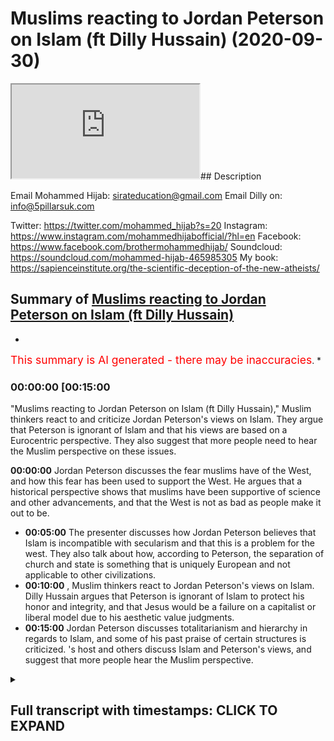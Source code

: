# Muslims reacting to Jordan Peterson on Islam (ft Dilly Hussain) (2020-09-30)

<iframe loading='lazy' src='https://www.youtube.com/embed/oHgqXLnD4QM'></iframe>## Description

Email Mohammed Hijab: sirateducation@gmail.com
Email Dilly on: info@5pillarsuk.com

Twitter: https://twitter.com/mohammed_hijab?s=20
Instagram: https://www.instagram.com/mohammedhijabofficial/?hl=en
Facebook: https://www.facebook.com/brothermohammedhijab/
Soundcloud: https://soundcloud.com/mohammed-hijab-465985305
My book: https://sapienceinstitute.org/the-scientific-deception-of-the-new-atheists/

## Summary of [Muslims reacting to Jordan Peterson on Islam (ft Dilly Hussain)](https://www.youtube.com/watch?v=oHgqXLnD4QM)


*

<span style="color:red; font-size:125%">This summary is AI generated - there may be inaccuracies</span>. [](/)*

### <a onclick="modifyYTiframeseektime('900')">00:00:00 [00:15:00</a>

"Muslims reacting to Jordan Peterson on Islam (ft Dilly Hussain)," Muslim thinkers react to and criticize Jordan Peterson's views on Islam. They argue that Peterson is ignorant of Islam and that his views are based on a Eurocentric perspective. They also suggest that more people need to hear the Muslim perspective on these issues.

**<a onclick="modifyYTiframeseektime('0')">00:00:00</a>** Jordan Peterson discusses the fear muslims have of the West, and how this fear has been used to support the West. He argues that a historical perspective shows that muslims have been supportive of science and other advancements, and that the West is not as bad as people make it out to be.
* **<a onclick="modifyYTiframeseektime('300')">00:05:00</a>** The presenter discusses how Jordan Peterson believes that Islam is incompatible with secularism and that this is a problem for the west. They also talk about how, according to Peterson, the separation of church and state is something that is uniquely European and not applicable to other civilizations.
* **<a onclick="modifyYTiframeseektime('600')">00:10:00</a>** , Muslim thinkers react to Jordan Peterson's views on Islam. Dilly Hussain argues that Peterson is ignorant of Islam to protect his honor and integrity, and that Jesus would be a failure on a capitalist or liberal model due to his aesthetic value judgments.
* **<a onclick="modifyYTiframeseektime('900')">00:15:00</a>** Jordan Peterson discusses totalitarianism and hierarchy in regards to Islam, and some of his past praise of certain structures is criticized. 's host and others discuss Islam and Peterson's views, and suggest that more people hear the Muslim perspective.

<details><summary><h2>Full transcript with timestamps: CLICK TO EXPAND</h2></summary>

<a onclick="modifyYTiframeseektime('0)')">0:00:00 [Music]</a>
<a onclick="modifyYTiframeseektime('5)')">0:00:05 is the hijab 10</a>
<a onclick="modifyYTiframeseektime('7)')">0:00:07 discount code for 10 percent discount on</a>
<a onclick="modifyYTiframeseektime('9)')">0:00:09 a wide range of products including</a>
<a onclick="modifyYTiframeseektime('11)')">0:00:11 premium ethiopian black seed products</a>
<a onclick="modifyYTiframeseektime('14)')">0:00:14 so how are you guys doing</a>
<a onclick="modifyYTiframeseektime('18)')">0:00:18 today me and delhi hussain are going to</a>
<a onclick="modifyYTiframeseektime('21)')">0:00:21 be looking at</a>
<a onclick="modifyYTiframeseektime('22)')">0:00:22 some of the comments that jordan</a>
<a onclick="modifyYTiframeseektime('23)')">0:00:23 peterson has made about islam</a>
<a onclick="modifyYTiframeseektime('25)')">0:00:25 and responding but before we do so</a>
<a onclick="modifyYTiframeseektime('27)')">0:00:27 obviously we know that he's in rehab</a>
<a onclick="modifyYTiframeseektime('29)')">0:00:29 so what do we want to say we wish him</a>
<a onclick="modifyYTiframeseektime('30)')">0:00:30 all the best and you know</a>
<a onclick="modifyYTiframeseektime('32)')">0:00:32 a good recovery and a whole whatever</a>
<a onclick="modifyYTiframeseektime('34)')">0:00:34 difficulties</a>
<a onclick="modifyYTiframeseektime('35)')">0:00:35 mental physically he's going through</a>
<a onclick="modifyYTiframeseektime('36)')">0:00:36 that you know it's eased and</a>
<a onclick="modifyYTiframeseektime('38)')">0:00:38 you know that he goes back to his family</a>
<a onclick="modifyYTiframeseektime('39)')">0:00:39 and loved ones in a good state</a>
<a onclick="modifyYTiframeseektime('42)')">0:00:42 absolutely let's get straight into this</a>
<a onclick="modifyYTiframeseektime('43)')">0:00:43 um the first video i want to react to</a>
<a onclick="modifyYTiframeseektime('46)')">0:00:46 is basically like a minute long video um</a>
<a onclick="modifyYTiframeseektime('49)')">0:00:49 let's watch</a>
<a onclick="modifyYTiframeseektime('49)')">0:00:49 the key part</a>
<a onclick="modifyYTiframeseektime('53)')">0:00:53 part of the reason that islam has its</a>
<a onclick="modifyYTiframeseektime('55)')">0:00:55 back up with regards to the west to such</a>
<a onclick="modifyYTiframeseektime('58)')">0:00:58 a degree</a>
<a onclick="modifyYTiframeseektime('58)')">0:00:58 i mean there's many reasons and not all</a>
<a onclick="modifyYTiframeseektime('60)')">0:01:00 of them are valid that's for sure but</a>
<a onclick="modifyYTiframeseektime('62)')">0:01:02 one of the reasons is that you know they</a>
<a onclick="modifyYTiframeseektime('64)')">0:01:04 being still grounded in a</a>
<a onclick="modifyYTiframeseektime('66)')">0:01:06 in a in a dream let's say they can see</a>
<a onclick="modifyYTiframeseektime('69)')">0:01:09 that the rootless</a>
<a onclick="modifyYTiframeseektime('71)')">0:01:11 questioning mind of the west poses a</a>
<a onclick="modifyYTiframeseektime('73)')">0:01:13 tremendous danger to the integrity of</a>
<a onclick="modifyYTiframeseektime('75)')">0:01:15 their culture</a>
<a onclick="modifyYTiframeseektime('76)')">0:01:16 now and it does i mean westerners us</a>
<a onclick="modifyYTiframeseektime('79)')">0:01:19 we undermine ourselves all the time with</a>
<a onclick="modifyYTiframeseektime('82)')">0:01:22 our searching intellect and i'm not</a>
<a onclick="modifyYTiframeseektime('83)')">0:01:23 complaining about that</a>
<a onclick="modifyYTiframeseektime('85)')">0:01:25 you know i mean it it there isn't</a>
<a onclick="modifyYTiframeseektime('87)')">0:01:27 anything easy that can be done about it</a>
<a onclick="modifyYTiframeseektime('89)')">0:01:29 but</a>
<a onclick="modifyYTiframeseektime('90)')">0:01:30 but it's still it's still a sort of</a>
<a onclick="modifyYTiframeseektime('94)')">0:01:34 fruitful catastrophe let's be very clear</a>
<a onclick="modifyYTiframeseektime('96)')">0:01:36 as well first and foremost the only</a>
<a onclick="modifyYTiframeseektime('97)')">0:01:37 thing that muslims</a>
<a onclick="modifyYTiframeseektime('99)')">0:01:39 are scared of as you mentioned rightly</a>
<a onclick="modifyYTiframeseektime('101)')">0:01:41 so i'm taking your line from you</a>
<a onclick="modifyYTiframeseektime('103)')">0:01:43 is when the next bomb is dropping above</a>
<a onclick="modifyYTiframeseektime('104)')">0:01:44 the skies and the next drone attack</a>
<a onclick="modifyYTiframeseektime('106)')">0:01:46 that's the only thing that muslims</a>
<a onclick="modifyYTiframeseektime('107)')">0:01:47 generally are</a>
<a onclick="modifyYTiframeseektime('108)')">0:01:48 scared of i'm happy that you use the</a>
<a onclick="modifyYTiframeseektime('110)')">0:01:50 word muslims because like</a>
<a onclick="modifyYTiframeseektime('112)')">0:01:52 in the readings usually when islam is</a>
<a onclick="modifyYTiframeseektime('113)')">0:01:53 spoken of it's actually usually spoken</a>
<a onclick="modifyYTiframeseektime('115)')">0:01:55 of</a>
<a onclick="modifyYTiframeseektime('116)')">0:01:56 either in a religious sense or</a>
<a onclick="modifyYTiframeseektime('117)')">0:01:57 civilization or civilizational sense but</a>
<a onclick="modifyYTiframeseektime('119)')">0:01:59 now we don't have an islamic</a>
<a onclick="modifyYTiframeseektime('120)')">0:02:00 civilization</a>
<a onclick="modifyYTiframeseektime('121)')">0:02:01 the the last caliphate was you know it</a>
<a onclick="modifyYTiframeseektime('123)')">0:02:03 was 1924 yeah</a>
<a onclick="modifyYTiframeseektime('125)')">0:02:05 so so we don't have a muslims of islam</a>
<a onclick="modifyYTiframeseektime('128)')">0:02:08 to be spoken of in that way we just have</a>
<a onclick="modifyYTiframeseektime('130)')">0:02:10 1.8 billion muslims</a>
<a onclick="modifyYTiframeseektime('132)')">0:02:12 which i find difficult to generalize in</a>
<a onclick="modifyYTiframeseektime('134)')">0:02:14 a few sentences</a>
<a onclick="modifyYTiframeseektime('135)')">0:02:15 much less a minute one minute absolutely</a>
<a onclick="modifyYTiframeseektime('137)')">0:02:17 i mean look there's 57</a>
<a onclick="modifyYTiframeseektime('139)')">0:02:19 muslim majority nation states he's not</a>
<a onclick="modifyYTiframeseektime('140)')">0:02:20 even referring to the oic or the arab</a>
<a onclick="modifyYTiframeseektime('142)')">0:02:22 league or anything like this</a>
<a onclick="modifyYTiframeseektime('144)')">0:02:24 but i think the point he's trying to get</a>
<a onclick="modifyYTiframeseektime('145)')">0:02:25 at which is uh unequivocally incorrect</a>
<a onclick="modifyYTiframeseektime('148)')">0:02:28 is that</a>
<a onclick="modifyYTiframeseektime('149)')">0:02:29 islam or let's just say muslims are</a>
<a onclick="modifyYTiframeseektime('151)')">0:02:31 scared of</a>
<a onclick="modifyYTiframeseektime('152)')">0:02:32 alternative thinking of challenging</a>
<a onclick="modifyYTiframeseektime('154)')">0:02:34 their views challenging their</a>
<a onclick="modifyYTiframeseektime('156)')">0:02:36 epistemology in the way</a>
<a onclick="modifyYTiframeseektime('157)')">0:02:37 judeo-christianity has done right but we</a>
<a onclick="modifyYTiframeseektime('160)')">0:02:40 can quickly nip that on the bud</a>
<a onclick="modifyYTiframeseektime('161)')">0:02:41 every world view every civilization if</a>
<a onclick="modifyYTiframeseektime('164)')">0:02:44 he was referring to islam from a</a>
<a onclick="modifyYTiframeseektime('165)')">0:02:45 civilizational point of view which</a>
<a onclick="modifyYTiframeseektime('167)')">0:02:47 wouldn't be factual in this present</a>
<a onclick="modifyYTiframeseektime('168)')">0:02:48 moment in time</a>
<a onclick="modifyYTiframeseektime('168)')">0:02:48 over the last 89 years is that every</a>
<a onclick="modifyYTiframeseektime('172)')">0:02:52 world view</a>
<a onclick="modifyYTiframeseektime('172)')">0:02:52 has its mechanisms in place to not just</a>
<a onclick="modifyYTiframeseektime('175)')">0:02:55 preserve</a>
<a onclick="modifyYTiframeseektime('176)')">0:02:56 its belief system and values but to</a>
<a onclick="modifyYTiframeseektime('179)')">0:02:59 actually advance it</a>
<a onclick="modifyYTiframeseektime('180)')">0:03:00 so this is not something that's unique</a>
<a onclick="modifyYTiframeseektime('181)')">0:03:01 to islamists to all civilization all</a>
<a onclick="modifyYTiframeseektime('184)')">0:03:04 world views yeah</a>
<a onclick="modifyYTiframeseektime('185)')">0:03:05 yeah but since we don't have an islamic</a>
<a onclick="modifyYTiframeseektime('186)')">0:03:06 civilization at the moment we can only</a>
<a onclick="modifyYTiframeseektime('188)')">0:03:08 assume that he's referring to 1.8</a>
<a onclick="modifyYTiframeseektime('189)')">0:03:09 billion muslims</a>
<a onclick="modifyYTiframeseektime('191)')">0:03:11 and the only thing they're scared of as</a>
<a onclick="modifyYTiframeseektime('192)')">0:03:12 we've already mentioned is when their</a>
<a onclick="modifyYTiframeseektime('194)')">0:03:14 countries are going to be invaded when</a>
<a onclick="modifyYTiframeseektime('195)')">0:03:15 their resources haven't been looted and</a>
<a onclick="modifyYTiframeseektime('197)')">0:03:17 when the next bombs are going to come</a>
<a onclick="modifyYTiframeseektime('198)')">0:03:18 under the name of democracy</a>
<a onclick="modifyYTiframeseektime('199)')">0:03:19 that's the only really thing that they</a>
<a onclick="modifyYTiframeseektime('201)')">0:03:21 are actually scared of i think</a>
<a onclick="modifyYTiframeseektime('203)')">0:03:23 that is pretty much sufficient and i</a>
<a onclick="modifyYTiframeseektime('205)')">0:03:25 think if we wanted to add one last point</a>
<a onclick="modifyYTiframeseektime('207)')">0:03:27 it would be</a>
<a onclick="modifyYTiframeseektime('208)')">0:03:28 that from a historical perspective i</a>
<a onclick="modifyYTiframeseektime('210)')">0:03:30 mean we do know that the advancement</a>
<a onclick="modifyYTiframeseektime('212)')">0:03:32 of science in fact the scientific method</a>
<a onclick="modifyYTiframeseektime('214)')">0:03:34 itself</a>
<a onclick="modifyYTiframeseektime('215)')">0:03:35 has been through muslim scientists like</a>
<a onclick="modifyYTiframeseektime('217)')">0:03:37 him hatham et cetera</a>
<a onclick="modifyYTiframeseektime('218)')">0:03:38 and obviously uh the polymaths that</a>
<a onclick="modifyYTiframeseektime('221)')">0:03:41 existed and i've actually got</a>
<a onclick="modifyYTiframeseektime('223)')">0:03:43 i've got a video on that the top 10</a>
<a onclick="modifyYTiframeseektime('225)')">0:03:45 polymaths</a>
<a onclick="modifyYTiframeseektime('226)')">0:03:46 in muslim world so you can look at some</a>
<a onclick="modifyYTiframeseektime('228)')">0:03:48 of those names they all existed in</a>
<a onclick="modifyYTiframeseektime('229)')">0:03:49 islamic civilization and by the way not</a>
<a onclick="modifyYTiframeseektime('231)')">0:03:51 all of them were muslims</a>
<a onclick="modifyYTiframeseektime('232)')">0:03:52 like some of the greatest jewish</a>
<a onclick="modifyYTiframeseektime('234)')">0:03:54 thinkers like maimonides for example</a>
<a onclick="modifyYTiframeseektime('236)')">0:03:56 existed on the muslim rule yeah what you</a>
<a onclick="modifyYTiframeseektime('239)')">0:03:59 have to look at is the convavencio</a>
<a onclick="modifyYTiframeseektime('241)')">0:04:01 that happened in spain if for i don't</a>
<a onclick="modifyYTiframeseektime('243)')">0:04:03 know 600 years or whatever it was</a>
<a onclick="modifyYTiframeseektime('245)')">0:04:05 and so you gotta look at all these</a>
<a onclick="modifyYTiframeseektime('247)')">0:04:07 aspects if we're looking if we're</a>
<a onclick="modifyYTiframeseektime('248)')">0:04:08 talking</a>
<a onclick="modifyYTiframeseektime('248)')">0:04:08 in a historical way then once again the</a>
<a onclick="modifyYTiframeseektime('251)')">0:04:11 the statement is so</a>
<a onclick="modifyYTiframeseektime('253)')">0:04:13 hastily generalized that it's actually</a>
<a onclick="modifyYTiframeseektime('255)')">0:04:15 beggars believe that someone of such</a>
<a onclick="modifyYTiframeseektime('257)')">0:04:17 high intellectual standing would make</a>
<a onclick="modifyYTiframeseektime('259)')">0:04:19 such a generalized</a>
<a onclick="modifyYTiframeseektime('260)')">0:04:20 also also we have sex i mean if we're to</a>
<a onclick="modifyYTiframeseektime('263)')">0:04:23 go by</a>
<a onclick="modifyYTiframeseektime('264)')">0:04:24 what western thinkers and rulers and</a>
<a onclick="modifyYTiframeseektime('266)')">0:04:26 governments and establishment states</a>
<a onclick="modifyYTiframeseektime('267)')">0:04:27 have said</a>
<a onclick="modifyYTiframeseektime('268)')">0:04:28 especially in the wake of 9 11 there is</a>
<a onclick="modifyYTiframeseektime('270)')">0:04:30 been a consistent theme</a>
<a onclick="modifyYTiframeseektime('272)')">0:04:32 that they are after they are after and</a>
<a onclick="modifyYTiframeseektime('274)')">0:04:34 by they they talk about islamist</a>
<a onclick="modifyYTiframeseektime('276)')">0:04:36 extremists or whatever they want to say</a>
<a onclick="modifyYTiframeseektime('277)')">0:04:37 they want to change our way of life</a>
<a onclick="modifyYTiframeseektime('279)')">0:04:39 our way of life our freedoms our</a>
<a onclick="modifyYTiframeseektime('281)')">0:04:41 democracy so</a>
<a onclick="modifyYTiframeseektime('282)')">0:04:42 if there's anything that can be posited</a>
<a onclick="modifyYTiframeseektime('284)')">0:04:44 is that the west is good</a>
<a onclick="modifyYTiframeseektime('286)')">0:04:46 because because islam holistically</a>
<a onclick="modifyYTiframeseektime('288)')">0:04:48 provides an alternative to mankind</a>
<a onclick="modifyYTiframeseektime('290)')">0:04:50 right so really but it's interesting</a>
<a onclick="modifyYTiframeseektime('292)')">0:04:52 because we're scared but we're meant to</a>
<a onclick="modifyYTiframeseektime('294)')">0:04:54 be the one that inflicting</a>
<a onclick="modifyYTiframeseektime('295)')">0:04:55 exactly exactly are we are we are we</a>
<a onclick="modifyYTiframeseektime('298)')">0:04:58 scared are we the victim here or are we</a>
<a onclick="modifyYTiframeseektime('300)')">0:05:00 the perpetrator</a>
<a onclick="modifyYTiframeseektime('301)')">0:05:01 are we the terrorists yes because it</a>
<a onclick="modifyYTiframeseektime('303)')">0:05:03 seems like you want to have your cake</a>
<a onclick="modifyYTiframeseektime('304)')">0:05:04 yeah</a>
<a onclick="modifyYTiframeseektime('305)')">0:05:05 and eat it both but we'll come to that</a>
<a onclick="modifyYTiframeseektime('306)')">0:05:06 when we speak about the next video</a>
<a onclick="modifyYTiframeseektime('308)')">0:05:08 um let's let's see another thing which i</a>
<a onclick="modifyYTiframeseektime('311)')">0:05:11 think is probably the most comprehensive</a>
<a onclick="modifyYTiframeseektime('313)')">0:05:13 clip that he has on the internet about</a>
<a onclick="modifyYTiframeseektime('315)')">0:05:15 islam</a>
<a onclick="modifyYTiframeseektime('316)')">0:05:16 where he speaks about someone asks him a</a>
<a onclick="modifyYTiframeseektime('318)')">0:05:18 very long question in one of his</a>
<a onclick="modifyYTiframeseektime('320)')">0:05:20 lectures and he asks him about the</a>
<a onclick="modifyYTiframeseektime('323)')">0:05:23 different similarities and differences</a>
<a onclick="modifyYTiframeseektime('324)')">0:05:24 between islam and christianity and</a>
<a onclick="modifyYTiframeseektime('326)')">0:05:26 judaism</a>
<a onclick="modifyYTiframeseektime('327)')">0:05:27 and let's take a look at his answer</a>
<a onclick="modifyYTiframeseektime('329)')">0:05:29 let's take a look at what he says</a>
<a onclick="modifyYTiframeseektime('331)')">0:05:31 and so one is what i see as the failure</a>
<a onclick="modifyYTiframeseektime('335)')">0:05:35 to separate church from state</a>
<a onclick="modifyYTiframeseektime('337)')">0:05:37 and that's a problem</a>
<a onclick="modifyYTiframeseektime('341)')">0:05:41 now it may not be a problem as such but</a>
<a onclick="modifyYTiframeseektime('344)')">0:05:44 it's certainly a problem in relationship</a>
<a onclick="modifyYTiframeseektime('345)')">0:05:45 to the relation between islam and the</a>
<a onclick="modifyYTiframeseektime('347)')">0:05:47 west because we separate church from</a>
<a onclick="modifyYTiframeseektime('349)')">0:05:49 state</a>
<a onclick="modifyYTiframeseektime('350)')">0:05:50 so the first thing he spoke about was</a>
<a onclick="modifyYTiframeseektime('351)')">0:05:51 basically secularism yeah</a>
<a onclick="modifyYTiframeseektime('353)')">0:05:53 so he's he's saying that the problem</a>
<a onclick="modifyYTiframeseektime('356)')">0:05:56 with islam is that it's</a>
<a onclick="modifyYTiframeseektime('357)')">0:05:57 incapability of being secular in the</a>
<a onclick="modifyYTiframeseektime('360)')">0:06:00 same way as christianity is for obvious</a>
<a onclick="modifyYTiframeseektime('362)')">0:06:02 reasons</a>
<a onclick="modifyYTiframeseektime('362)')">0:06:02 obviously there's a verse in the bible</a>
<a onclick="modifyYTiframeseektime('364)')">0:06:04 about caesar and of course and and</a>
<a onclick="modifyYTiframeseektime('366)')">0:06:06 jesus and so i've got to remember to see</a>
<a onclick="modifyYTiframeseektime('368)')">0:06:08 that what belongs to</a>
<a onclick="modifyYTiframeseektime('369)')">0:06:09 god belongs to god so um what do you</a>
<a onclick="modifyYTiframeseektime('372)')">0:06:12 make of this</a>
<a onclick="modifyYTiframeseektime('372)')">0:06:12 bro as a as a student of politics right</a>
<a onclick="modifyYTiframeseektime('375)')">0:06:15 we were always taught</a>
<a onclick="modifyYTiframeseektime('376)')">0:06:16 uh at university on a ba level that the</a>
<a onclick="modifyYTiframeseektime('379)')">0:06:19 church generally was an oppressive</a>
<a onclick="modifyYTiframeseektime('381)')">0:06:21 structure</a>
<a onclick="modifyYTiframeseektime('382)')">0:06:22 in europe right and that includes</a>
<a onclick="modifyYTiframeseektime('384)')">0:06:24 obviously the eastern byzantium empire</a>
<a onclick="modifyYTiframeseektime('386)')">0:06:26 as well right</a>
<a onclick="modifyYTiframeseektime('387)')">0:06:27 because they prevented the advancement</a>
<a onclick="modifyYTiframeseektime('389)')">0:06:29 of human intellect</a>
<a onclick="modifyYTiframeseektime('390)')">0:06:30 on so many levels the very fact that the</a>
<a onclick="modifyYTiframeseektime('392)')">0:06:32 bible was not accessible from from</a>
<a onclick="modifyYTiframeseektime('394)')">0:06:34 a linguistic point of view to the masses</a>
<a onclick="modifyYTiframeseektime('395)')">0:06:35 the very fact that women</a>
<a onclick="modifyYTiframeseektime('397)')">0:06:37 were kind of discouraged from accessing</a>
<a onclick="modifyYTiframeseektime('399)')">0:06:39 the bible so it makes</a>
<a onclick="modifyYTiframeseektime('400)')">0:06:40 absolute sense that christianity</a>
<a onclick="modifyYTiframeseektime('404)')">0:06:44 as an establishment as a polity whether</a>
<a onclick="modifyYTiframeseektime('406)')">0:06:46 you look at it from the vatican point of</a>
<a onclick="modifyYTiframeseektime('408)')">0:06:48 view or from the eastern point of view</a>
<a onclick="modifyYTiframeseektime('409)')">0:06:49 that it was already seen as an</a>
<a onclick="modifyYTiframeseektime('411)')">0:06:51 oppressive mode of system which</a>
<a onclick="modifyYTiframeseektime('412)')">0:06:52 prevented human advances and even that</a>
<a onclick="modifyYTiframeseektime('414)')">0:06:54 requires some discussion exactly of</a>
<a onclick="modifyYTiframeseektime('416)')">0:06:56 course</a>
<a onclick="modifyYTiframeseektime('417)')">0:06:57 however that is not the experience that</a>
<a onclick="modifyYTiframeseektime('420)')">0:07:00 muslims had with islam</a>
<a onclick="modifyYTiframeseektime('422)')">0:07:02 in fact you'll actually find that under</a>
<a onclick="modifyYTiframeseektime('423)')">0:07:03 various islamic caliphates emirates</a>
<a onclick="modifyYTiframeseektime('425)')">0:07:05 sultanates and so forth</a>
<a onclick="modifyYTiframeseektime('427)')">0:07:07 that human advancement in the fields of</a>
<a onclick="modifyYTiframeseektime('429)')">0:07:09 maths and science was something that was</a>
<a onclick="modifyYTiframeseektime('430)')">0:07:10 encouraged and actually</a>
<a onclick="modifyYTiframeseektime('431)')">0:07:11 linked to the polity the state the</a>
<a onclick="modifyYTiframeseektime('434)')">0:07:14 civilization and the religion itself</a>
<a onclick="modifyYTiframeseektime('436)')">0:07:16 so this is a huge and common and</a>
<a onclick="modifyYTiframeseektime('439)')">0:07:19 repetitive mistake</a>
<a onclick="modifyYTiframeseektime('440)')">0:07:20 that many western thinkers especially</a>
<a onclick="modifyYTiframeseektime('444)')">0:07:24 liberals make when they try to</a>
<a onclick="modifyYTiframeseektime('445)')">0:07:25 superimpose the</a>
<a onclick="modifyYTiframeseektime('446)')">0:07:26 european christian experience to the</a>
<a onclick="modifyYTiframeseektime('448)')">0:07:28 muslim world and it's actually quite</a>
<a onclick="modifyYTiframeseektime('450)')">0:07:30 clear that when</a>
<a onclick="modifyYTiframeseektime('451)')">0:07:31 muslims moved away from islam from a</a>
<a onclick="modifyYTiframeseektime('455)')">0:07:35 holistic civilizational point of view</a>
<a onclick="modifyYTiframeseektime('457)')">0:07:37 that is when our problems occurred</a>
<a onclick="modifyYTiframeseektime('459)')">0:07:39 and for me i think i see another problem</a>
<a onclick="modifyYTiframeseektime('461)')">0:07:41 with this whole thing as well which is</a>
<a onclick="modifyYTiframeseektime('462)')">0:07:42 that</a>
<a onclick="modifyYTiframeseektime('464)')">0:07:44 really how do you prove secularism is</a>
<a onclick="modifyYTiframeseektime('466)')">0:07:46 true absolutely</a>
<a onclick="modifyYTiframeseektime('467)')">0:07:47 i mean on an epistemological perspective</a>
<a onclick="modifyYTiframeseektime('469)')">0:07:49 you're starting with the</a>
<a onclick="modifyYTiframeseektime('471)')">0:07:51 starting point which is that secularism</a>
<a onclick="modifyYTiframeseektime('472)')">0:07:52 is true islam is not inc</a>
<a onclick="modifyYTiframeseektime('474)')">0:07:54 it's not um compatible with it therefore</a>
<a onclick="modifyYTiframeseektime('476)')">0:07:56 islam is not it's not or it's not true</a>
<a onclick="modifyYTiframeseektime('478)')">0:07:58 or it's not good or it's not</a>
<a onclick="modifyYTiframeseektime('479)')">0:07:59 uh what we want it to be but the point</a>
<a onclick="modifyYTiframeseektime('482)')">0:08:02 is</a>
<a onclick="modifyYTiframeseektime('483)')">0:08:03 why don't you prove your secularism to</a>
<a onclick="modifyYTiframeseektime('486)')">0:08:06 us</a>
<a onclick="modifyYTiframeseektime('486)')">0:08:06 on an epistemological perspective is it</a>
<a onclick="modifyYTiframeseektime('488)')">0:08:08 objectively true absolutely is it</a>
<a onclick="modifyYTiframeseektime('489)')">0:08:09 something which can be measurably um</a>
<a onclick="modifyYTiframeseektime('492)')">0:08:12 seen to be true i i don't think it is</a>
<a onclick="modifyYTiframeseektime('494)')">0:08:14 and and this is where you start with</a>
<a onclick="modifyYTiframeseektime('496)')">0:08:16 it's like me saying well look at the</a>
<a onclick="modifyYTiframeseektime('497)')">0:08:17 christian experience or whatever</a>
<a onclick="modifyYTiframeseektime('499)')">0:08:19 experience it's not in line with islam</a>
<a onclick="modifyYTiframeseektime('502)')">0:08:22 this is not really um a fair starting</a>
<a onclick="modifyYTiframeseektime('504)')">0:08:24 point a first time point is to actually</a>
<a onclick="modifyYTiframeseektime('506)')">0:08:26 have</a>
<a onclick="modifyYTiframeseektime('507)')">0:08:27 epistemology argued in the first place</a>
<a onclick="modifyYTiframeseektime('509)')">0:08:29 from first principles</a>
<a onclick="modifyYTiframeseektime('511)')">0:08:31 for either islam and or secularism</a>
<a onclick="modifyYTiframeseektime('513)')">0:08:33 tested scrutinized and that's happened</a>
<a onclick="modifyYTiframeseektime('514)')">0:08:34 and let's have that discussion but</a>
<a onclick="modifyYTiframeseektime('515)')">0:08:35 you're starting off with within that you</a>
<a onclick="modifyYTiframeseektime('517)')">0:08:37 represent the default right you don't</a>
<a onclick="modifyYTiframeseektime('519)')">0:08:39 we remember that the separation of</a>
<a onclick="modifyYTiframeseektime('521)')">0:08:41 church and state is distinctly european</a>
<a onclick="modifyYTiframeseektime('523)')">0:08:43 and it's a new phenomena as is the</a>
<a onclick="modifyYTiframeseektime('525)')">0:08:45 nation state as professor noam chomsky</a>
<a onclick="modifyYTiframeseektime('527)')">0:08:47 in a recent podcast i did with him about</a>
<a onclick="modifyYTiframeseektime('529)')">0:08:49 the nation state yes</a>
<a onclick="modifyYTiframeseektime('530)')">0:08:50 and the caliphate um even you know he's</a>
<a onclick="modifyYTiframeseektime('533)')">0:08:53 a very one of the most celebrated</a>
<a onclick="modifyYTiframeseektime('534)')">0:08:54 thinkers of our century right</a>
<a onclick="modifyYTiframeseektime('536)')">0:08:56 and even he said that look the nation</a>
<a onclick="modifyYTiframeseektime('538)')">0:08:58 state is very new</a>
<a onclick="modifyYTiframeseektime('539)')">0:08:59 and and and all these other isms and</a>
<a onclick="modifyYTiframeseektime('541)')">0:09:01 schisms were born out of</a>
<a onclick="modifyYTiframeseektime('542)')">0:09:02 europe's struggle with christianity and</a>
<a onclick="modifyYTiframeseektime('545)')">0:09:05 it's not necessarily applicable</a>
<a onclick="modifyYTiframeseektime('546)')">0:09:06 to let's say the islamic civilization</a>
<a onclick="modifyYTiframeseektime('548)')">0:09:08 but he made the same</a>
<a onclick="modifyYTiframeseektime('550)')">0:09:10 he made a similar assumption as peterson</a>
<a onclick="modifyYTiframeseektime('552)')">0:09:12 when he said</a>
<a onclick="modifyYTiframeseektime('554)')">0:09:14 that centralized authority in the form</a>
<a onclick="modifyYTiframeseektime('555)')">0:09:15 of a caliphate is something that's</a>
<a onclick="modifyYTiframeseektime('557)')">0:09:17 discouraging he doesn't support them but</a>
<a onclick="modifyYTiframeseektime('558)')">0:09:18 let me tell you something is interesting</a>
<a onclick="modifyYTiframeseektime('560)')">0:09:20 because i remember one quote</a>
<a onclick="modifyYTiframeseektime('562)')">0:09:22 maybe someone will find it for me but</a>
<a onclick="modifyYTiframeseektime('564)')">0:09:24 they said in this quote that</a>
<a onclick="modifyYTiframeseektime('566)')">0:09:26 you tell me what religion is and i'll</a>
<a onclick="modifyYTiframeseektime('567)')">0:09:27 tell you what secularism is yeah</a>
<a onclick="modifyYTiframeseektime('569)')">0:09:29 the assumption also is always that</a>
<a onclick="modifyYTiframeseektime('571)')">0:09:31 liberalism and democracy and marxism</a>
<a onclick="modifyYTiframeseektime('573)')">0:09:33 communism all those ideology political</a>
<a onclick="modifyYTiframeseektime('575)')">0:09:35 ideologies are not religious</a>
<a onclick="modifyYTiframeseektime('577)')">0:09:37 but that of course depends upon the</a>
<a onclick="modifyYTiframeseektime('579)')">0:09:39 sociological definition of religion that</a>
<a onclick="modifyYTiframeseektime('581)')">0:09:41 you're going to employ</a>
<a onclick="modifyYTiframeseektime('581)')">0:09:41 absolutely there are many sociological</a>
<a onclick="modifyYTiframeseektime('583)')">0:09:43 definitions employed</a>
<a onclick="modifyYTiframeseektime('585)')">0:09:45 which would allow these ideologies to to</a>
<a onclick="modifyYTiframeseektime('588)')">0:09:48 actually be defined as the religions</a>
<a onclick="modifyYTiframeseektime('590)')">0:09:50 and if they are a way of life as a</a>
<a onclick="modifyYTiframeseektime('591)')">0:09:51 religion and if they are then secularism</a>
<a onclick="modifyYTiframeseektime('593)')">0:09:53 for all intents and purposes in the west</a>
<a onclick="modifyYTiframeseektime('595)')">0:09:55 doesn't actually exist</a>
<a onclick="modifyYTiframeseektime('596)')">0:09:56 anyway yeah it's really just not if only</a>
<a onclick="modifyYTiframeseektime('599)')">0:09:59 we wanna we want to</a>
<a onclick="modifyYTiframeseektime('600)')">0:10:00 um you know connect religion with</a>
<a onclick="modifyYTiframeseektime('603)')">0:10:03 ritualistic practices in the</a>
<a onclick="modifyYTiframeseektime('604)')">0:10:04 supernatural yeah</a>
<a onclick="modifyYTiframeseektime('605)')">0:10:05 it would have to be that definition of</a>
<a onclick="modifyYTiframeseektime('607)')">0:10:07 religion which would mean</a>
<a onclick="modifyYTiframeseektime('609)')">0:10:09 that secularism is is only applicable</a>
<a onclick="modifyYTiframeseektime('611)')">0:10:11 for one group of people if i can quickly</a>
<a onclick="modifyYTiframeseektime('612)')">0:10:12 just also just you know wrap up this</a>
<a onclick="modifyYTiframeseektime('614)')">0:10:14 whole kind of church and state kind of</a>
<a onclick="modifyYTiframeseektime('615)')">0:10:15 thing yeah</a>
<a onclick="modifyYTiframeseektime('616)')">0:10:16 look there's there's a huge conversation</a>
<a onclick="modifyYTiframeseektime('617)')">0:10:17 that's taken place especially in the</a>
<a onclick="modifyYTiframeseektime('619)')">0:10:19 last 20 years amongst uh you know um</a>
<a onclick="modifyYTiframeseektime('621)')">0:10:21 thinkers and think tanks and entire</a>
<a onclick="modifyYTiframeseektime('623)')">0:10:23 governments that when will the muslim</a>
<a onclick="modifyYTiframeseektime('625)')">0:10:25 majority world have an enlightenment</a>
<a onclick="modifyYTiframeseektime('627)')">0:10:27 yeah the truth be told is that there</a>
<a onclick="modifyYTiframeseektime('629)')">0:10:29 won't be an enlightenment in which you</a>
<a onclick="modifyYTiframeseektime('631)')">0:10:31 envision</a>
<a onclick="modifyYTiframeseektime('632)')">0:10:32 where they want an unequivocal and quite</a>
<a onclick="modifyYTiframeseektime('634)')">0:10:34 an apparent separation of religion of</a>
<a onclick="modifyYTiframeseektime('636)')">0:10:36 the state well that's already in place</a>
<a onclick="modifyYTiframeseektime('637)')">0:10:37 in the muslim majority world</a>
<a onclick="modifyYTiframeseektime('639)')">0:10:39 majority of the muslim majority nation</a>
<a onclick="modifyYTiframeseektime('640)')">0:10:40 states are secular in their constitution</a>
<a onclick="modifyYTiframeseektime('642)')">0:10:42 with exception to a handful</a>
<a onclick="modifyYTiframeseektime('644)')">0:10:44 and even they have many secular elements</a>
<a onclick="modifyYTiframeseektime('646)')">0:10:46 the point i'm trying to make is the</a>
<a onclick="modifyYTiframeseektime('647)')">0:10:47 reason why there was the</a>
<a onclick="modifyYTiframeseektime('648)')">0:10:48 the enlightenment the pulse</a>
<a onclick="modifyYTiframeseektime('649)')">0:10:49 enlightenment all those other uh you</a>
<a onclick="modifyYTiframeseektime('651)')">0:10:51 know</a>
<a onclick="modifyYTiframeseektime('652)')">0:10:52 historical moments and events in</a>
<a onclick="modifyYTiframeseektime('654)')">0:10:54 european history</a>
<a onclick="modifyYTiframeseektime('655)')">0:10:55 it was born out of the people's struggle</a>
<a onclick="modifyYTiframeseektime('657)')">0:10:57 with</a>
<a onclick="modifyYTiframeseektime('658)')">0:10:58 the christian power structures that</a>
<a onclick="modifyYTiframeseektime('660)')">0:11:00 didn't take place in the muslim world</a>
<a onclick="modifyYTiframeseektime('662)')">0:11:02 because there wasn't an intellectual</a>
<a onclick="modifyYTiframeseektime('664)')">0:11:04 opposition between the state or</a>
<a onclick="modifyYTiframeseektime('665)')">0:11:05 civilization</a>
<a onclick="modifyYTiframeseektime('666)')">0:11:06 and the masses and the religion itself</a>
<a onclick="modifyYTiframeseektime('669)')">0:11:09 right so let's look at the second part</a>
<a onclick="modifyYTiframeseektime('670)')">0:11:10 of this</a>
<a onclick="modifyYTiframeseektime('671)')">0:11:11 particular video problem number two for</a>
<a onclick="modifyYTiframeseektime('674)')">0:11:14 me</a>
<a onclick="modifyYTiframeseektime('675)')">0:11:15 and again this may be a consequence of</a>
<a onclick="modifyYTiframeseektime('676)')">0:11:16 my ignorance which i'm trying to rectify</a>
<a onclick="modifyYTiframeseektime('680)')">0:11:20 muhammad was a warlord</a>
<a onclick="modifyYTiframeseektime('683)')">0:11:23 and i i don't know what to do about that</a>
<a onclick="modifyYTiframeseektime('685)')">0:11:25 fact</a>
<a onclick="modifyYTiframeseektime('687)')">0:11:27 so here when he's referring to the</a>
<a onclick="modifyYTiframeseektime('688)')">0:11:28 prophet muhammad he refers to him as a</a>
<a onclick="modifyYTiframeseektime('690)')">0:11:30 warlord yeah</a>
<a onclick="modifyYTiframeseektime('692)')">0:11:32 now what i find really strange about</a>
<a onclick="modifyYTiframeseektime('695)')">0:11:35 this</a>
<a onclick="modifyYTiframeseektime('695)')">0:11:35 is he's not using neutral language as an</a>
<a onclick="modifyYTiframeseektime('698)')">0:11:38 intellectual if you want to describe a</a>
<a onclick="modifyYTiframeseektime('699)')">0:11:39 historical character who whoever it may</a>
<a onclick="modifyYTiframeseektime('701)')">0:11:41 be</a>
<a onclick="modifyYTiframeseektime('702)')">0:11:42 you should have the integrity to use</a>
<a onclick="modifyYTiframeseektime('704)')">0:11:44 neutral language a warlord is not</a>
<a onclick="modifyYTiframeseektime('706)')">0:11:46 neutral language you could</a>
<a onclick="modifyYTiframeseektime('707)')">0:11:47 you could very how much i've said</a>
<a onclick="modifyYTiframeseektime('709)')">0:11:49 militarily successful</a>
<a onclick="modifyYTiframeseektime('711)')">0:11:51 yes and it would have had exactly the</a>
<a onclick="modifyYTiframeseektime('712)')">0:11:52 same effect but of course</a>
<a onclick="modifyYTiframeseektime('714)')">0:11:54 attaching the word successful or using</a>
<a onclick="modifyYTiframeseektime('716)')">0:11:56 it as an adjective for the prophet</a>
<a onclick="modifyYTiframeseektime('717)')">0:11:57 muhammad would</a>
<a onclick="modifyYTiframeseektime('718)')">0:11:58 defy quite frankly what seems to be your</a>
<a onclick="modifyYTiframeseektime('721)')">0:12:01 agenda</a>
<a onclick="modifyYTiframeseektime('721)')">0:12:01 even though throughout this clip he</a>
<a onclick="modifyYTiframeseektime('724)')">0:12:04 keeps saying that he's ignorant of islam</a>
<a onclick="modifyYTiframeseektime('726)')">0:12:06 to protect his honor and his integrity</a>
<a onclick="modifyYTiframeseektime('728)')">0:12:08 hopefully i'll get an opportunity to</a>
<a onclick="modifyYTiframeseektime('730)')">0:12:10 talk to them because i would like to</a>
<a onclick="modifyYTiframeseektime('732)')">0:12:12 know why</a>
<a onclick="modifyYTiframeseektime('732)')">0:12:12 i would like to know if what i think is</a>
<a onclick="modifyYTiframeseektime('734)')">0:12:14 wrong</a>
<a onclick="modifyYTiframeseektime('736)')">0:12:16 because if it's wrong it's important</a>
<a onclick="modifyYTiframeseektime('738)')">0:12:18 that i know it's wrong</a>
<a onclick="modifyYTiframeseektime('739)')">0:12:19 now what i don't know about islam would</a>
<a onclick="modifyYTiframeseektime('742)')">0:12:22 fill very many volumes</a>
<a onclick="modifyYTiframeseektime('743)')">0:12:23 many of which i have sitting on my</a>
<a onclick="modifyYTiframeseektime('745)')">0:12:25 shelves at home right now because i want</a>
<a onclick="modifyYTiframeseektime('746)')">0:12:26 to do the reading you know</a>
<a onclick="modifyYTiframeseektime('748)')">0:12:28 as i progress through this but</a>
<a onclick="modifyYTiframeseektime('754)')">0:12:34 yeah all his um</a>
<a onclick="modifyYTiframeseektime('758)')">0:12:38 whatever it is he's trying to protect</a>
<a onclick="modifyYTiframeseektime('759)')">0:12:39 but the truth of the matter is you are</a>
<a onclick="modifyYTiframeseektime('761)')">0:12:41 making so many assertions</a>
<a onclick="modifyYTiframeseektime('763)')">0:12:43 if you're ignorant you should really not</a>
<a onclick="modifyYTiframeseektime('764)')">0:12:44 say anything at all about this situation</a>
<a onclick="modifyYTiframeseektime('766)')">0:12:46 but you have said that a warlord the</a>
<a onclick="modifyYTiframeseektime('769)')">0:12:49 problem with this</a>
<a onclick="modifyYTiframeseektime('770)')">0:12:50 a secondary problem that i see with it</a>
<a onclick="modifyYTiframeseektime('772)')">0:12:52 is that</a>
<a onclick="modifyYTiframeseektime('773)')">0:12:53 he was just praising quite frankly and</a>
<a onclick="modifyYTiframeseektime('776)')">0:12:56 he does in other places western values</a>
<a onclick="modifyYTiframeseektime('778)')">0:12:58 one of the hallmarks of western</a>
<a onclick="modifyYTiframeseektime('780)')">0:13:00 civilization is liberalism</a>
<a onclick="modifyYTiframeseektime('782)')">0:13:02 and not just political liberalism or</a>
<a onclick="modifyYTiframeseektime('783)')">0:13:03 social liberalism but also economic</a>
<a onclick="modifyYTiframeseektime('785)')">0:13:05 liberalism which is also</a>
<a onclick="modifyYTiframeseektime('786)')">0:13:06 known as capitalism right free market</a>
<a onclick="modifyYTiframeseektime('787)')">0:13:07 economics yeah</a>
<a onclick="modifyYTiframeseektime('789)')">0:13:09 but at the heart of free market</a>
<a onclick="modifyYTiframeseektime('790)')">0:13:10 economics and</a>
<a onclick="modifyYTiframeseektime('792)')">0:13:12 supply side economics is um competition</a>
<a onclick="modifyYTiframeseektime('795)')">0:13:15 competition right and meritocracy</a>
<a onclick="modifyYTiframeseektime('799)')">0:13:19 and if that is the case those who are</a>
<a onclick="modifyYTiframeseektime('801)')">0:13:21 most expansive</a>
<a onclick="modifyYTiframeseektime('802)')">0:13:22 those who are most successful militarily</a>
<a onclick="modifyYTiframeseektime('804)')">0:13:24 financially and so on are the most</a>
<a onclick="modifyYTiframeseektime('806)')">0:13:26 praised</a>
<a onclick="modifyYTiframeseektime('806)')">0:13:26 are the most praised exactly so on your</a>
<a onclick="modifyYTiframeseektime('808)')">0:13:28 world view</a>
<a onclick="modifyYTiframeseektime('809)')">0:13:29 shouldn't the prophet muhammad if he is</a>
<a onclick="modifyYTiframeseektime('811)')">0:13:31 a warlord according to your</a>
<a onclick="modifyYTiframeseektime('813)')">0:13:33 understanding</a>
<a onclick="modifyYTiframeseektime('814)')">0:13:34 of it be praised for being that in fact</a>
<a onclick="modifyYTiframeseektime('817)')">0:13:37 jesus on the conception of christianity</a>
<a onclick="modifyYTiframeseektime('818)')">0:13:38 would be a failure on the capitalistic</a>
<a onclick="modifyYTiframeseektime('820)')">0:13:40 or liberal model</a>
<a onclick="modifyYTiframeseektime('821)')">0:13:41 because jesus was according to the</a>
<a onclick="modifyYTiframeseektime('823)')">0:13:43 obviously we don't believe in this as</a>
<a onclick="modifyYTiframeseektime('824)')">0:13:44 muslims we don't believe in this at all</a>
<a onclick="modifyYTiframeseektime('826)')">0:13:46 but</a>
<a onclick="modifyYTiframeseektime('826)')">0:13:46 according to the christian model was</a>
<a onclick="modifyYTiframeseektime('828)')">0:13:48 killed he was crucified and so on it was</a>
<a onclick="modifyYTiframeseektime('831)')">0:13:51 beaten his lash was spat</a>
<a onclick="modifyYTiframeseektime('833)')">0:13:53 humiliated and all of these things now</a>
<a onclick="modifyYTiframeseektime('835)')">0:13:55 wouldn't this fit</a>
<a onclick="modifyYTiframeseektime('836)')">0:13:56 a model of a competitive failure</a>
<a onclick="modifyYTiframeseektime('840)')">0:14:00 he actually did not triumph over his uh</a>
<a onclick="modifyYTiframeseektime('842)')">0:14:02 opposition</a>
<a onclick="modifyYTiframeseektime('843)')">0:14:03 i mean put it in modern parlance it's</a>
<a onclick="modifyYTiframeseektime('845)')">0:14:05 like an mma fight taking place</a>
<a onclick="modifyYTiframeseektime('847)')">0:14:07 and the loser being praised absolutely</a>
<a onclick="modifyYTiframeseektime('850)')">0:14:10 this wouldn't take place</a>
<a onclick="modifyYTiframeseektime('852)')">0:14:12 i'm sorry but what seems to be happening</a>
<a onclick="modifyYTiframeseektime('854)')">0:14:14 is you're actually using aesthetic value</a>
<a onclick="modifyYTiframeseektime('856)')">0:14:16 judgments</a>
<a onclick="modifyYTiframeseektime('857)')">0:14:17 um putting aside those values which you</a>
<a onclick="modifyYTiframeseektime('860)')">0:14:20 claim in other places</a>
<a onclick="modifyYTiframeseektime('862)')">0:14:22 are good values and so now i read</a>
<a onclick="modifyYTiframeseektime('866)')">0:14:26 infidel</a>
<a onclick="modifyYTiframeseektime('867)')">0:14:27 and i really like that book like i i my</a>
<a onclick="modifyYTiframeseektime('870)')">0:14:30 sense was that she</a>
<a onclick="modifyYTiframeseektime('871)')">0:14:31 she was a heroine there's another part</a>
<a onclick="modifyYTiframeseektime('874)')">0:14:34 of this clip where he talks and praises</a>
<a onclick="modifyYTiframeseektime('875)')">0:14:35 ayan hershey</a>
<a onclick="modifyYTiframeseektime('877)')">0:14:37 um saying that she's come up you know</a>
<a onclick="modifyYTiframeseektime('879)')">0:14:39 certain family</a>
<a onclick="modifyYTiframeseektime('880)')">0:14:40 you know to tell he used to a</a>
<a onclick="modifyYTiframeseektime('882)')">0:14:42 totalitarian even though he hasn't heard</a>
<a onclick="modifyYTiframeseektime('884)')">0:14:44 the side of her mother or her father</a>
<a onclick="modifyYTiframeseektime('885)')">0:14:45 yeah and once again he's privileging her</a>
<a onclick="modifyYTiframeseektime('887)')">0:14:47 voice over their voices</a>
<a onclick="modifyYTiframeseektime('889)')">0:14:49 which is problematic quite frankly</a>
<a onclick="modifyYTiframeseektime('891)')">0:14:51 because she came out of a</a>
<a onclick="modifyYTiframeseektime('892)')">0:14:52 uh like a totalitarian</a>
<a onclick="modifyYTiframeseektime('896)')">0:14:56 let's say family structure in a</a>
<a onclick="modifyYTiframeseektime('898)')">0:14:58 relatively totalitarian society</a>
<a onclick="modifyYTiframeseektime('901)')">0:15:01 yeah so what do you think so look i mean</a>
<a onclick="modifyYTiframeseektime('903)')">0:15:03 he wasn't exactly very specific with</a>
<a onclick="modifyYTiframeseektime('905)')">0:15:05 regards to what he's referring to as</a>
<a onclick="modifyYTiframeseektime('906)')">0:15:06 totalitarian how do you</a>
<a onclick="modifyYTiframeseektime('908)')">0:15:08 had he been referring to let's say</a>
<a onclick="modifyYTiframeseektime('909)')">0:15:09 somalia as a society or a country then</a>
<a onclick="modifyYTiframeseektime('911)')">0:15:11 we can you know analyze this and</a>
<a onclick="modifyYTiframeseektime('913)')">0:15:13 you know scrutinize his his assessment</a>
<a onclick="modifyYTiframeseektime('914)')">0:15:14 of this but he mentioned hierarchy</a>
<a onclick="modifyYTiframeseektime('916)')">0:15:16 and he mentioned structures now the</a>
<a onclick="modifyYTiframeseektime('918)')">0:15:18 irony here is that jordan peterson</a>
<a onclick="modifyYTiframeseektime('920)')">0:15:20 previously in various interviews he's</a>
<a onclick="modifyYTiframeseektime('923)')">0:15:23 actually</a>
<a onclick="modifyYTiframeseektime('924)')">0:15:24 praised certain elements of certain</a>
<a onclick="modifyYTiframeseektime('926)')">0:15:26 structures</a>
<a onclick="modifyYTiframeseektime('927)')">0:15:27 yeah hierarchies especially those that</a>
<a onclick="modifyYTiframeseektime('929)')">0:15:29 have a heavy male presence hence why</a>
<a onclick="modifyYTiframeseektime('932)')">0:15:32 he one of his many criticisms from the</a>
<a onclick="modifyYTiframeseektime('934)')">0:15:34 feminist is that this man is a</a>
<a onclick="modifyYTiframeseektime('935)')">0:15:35 perpetuator of patriarchal systems</a>
<a onclick="modifyYTiframeseektime('937)')">0:15:37 so here we find yet again another</a>
<a onclick="modifyYTiframeseektime('939)')">0:15:39 inconsistent what appears to be an</a>
<a onclick="modifyYTiframeseektime('941)')">0:15:41 inconsistency</a>
<a onclick="modifyYTiframeseektime('942)')">0:15:42 where he has on record praised certain</a>
<a onclick="modifyYTiframeseektime('945)')">0:15:45 structures</a>
<a onclick="modifyYTiframeseektime('945)')">0:15:45 which has been interpreted as</a>
<a onclick="modifyYTiframeseektime('947)')">0:15:47 totalitarian by let's say</a>
<a onclick="modifyYTiframeseektime('949)')">0:15:49 uh feminists and others but here he has</a>
<a onclick="modifyYTiframeseektime('951)')">0:15:51 he has a problem</a>
<a onclick="modifyYTiframeseektime('953)')">0:15:53 he is praising ayan hirsi for moving</a>
<a onclick="modifyYTiframeseektime('955)')">0:15:55 away from a totalitarian structure and</a>
<a onclick="modifyYTiframeseektime('956)')">0:15:56 hierarchy</a>
<a onclick="modifyYTiframeseektime('957)')">0:15:57 yeah i think what's happening with</a>
<a onclick="modifyYTiframeseektime('958)')">0:15:58 jordan peace i think a lot of people</a>
<a onclick="modifyYTiframeseektime('960)')">0:16:00 realize is that</a>
<a onclick="modifyYTiframeseektime('961)')">0:16:01 if he actually assesses his own views</a>
<a onclick="modifyYTiframeseektime('963)')">0:16:03 and compares them with islam he would</a>
<a onclick="modifyYTiframeseektime('965)')">0:16:05 see that much of his views are</a>
<a onclick="modifyYTiframeseektime('967)')">0:16:07 very similar to the islamic model very</a>
<a onclick="modifyYTiframeseektime('969)')">0:16:09 compatible very competitive</a>
<a onclick="modifyYTiframeseektime('971)')">0:16:11 but i think that there may be an agenda</a>
<a onclick="modifyYTiframeseektime('975)')">0:16:15 yeah you know someone could say that</a>
<a onclick="modifyYTiframeseektime('978)')">0:16:18 he's being influenced by some of his</a>
<a onclick="modifyYTiframeseektime('980)')">0:16:20 friends and yeah sam harris imagine</a>
<a onclick="modifyYTiframeseektime('982)')">0:16:22 noise douglas murray and hershey he has</a>
<a onclick="modifyYTiframeseektime('984)')">0:16:24 been around their influence and these</a>
<a onclick="modifyYTiframeseektime('985)')">0:16:25 are some of the</a>
<a onclick="modifyYTiframeseektime('986)')">0:16:26 and it's actually i don't know quite</a>
<a onclick="modifyYTiframeseektime('988)')">0:16:28 frankly is making him not see</a>
<a onclick="modifyYTiframeseektime('990)')">0:16:30 the full the full picture but jordan</a>
<a onclick="modifyYTiframeseektime('992)')">0:16:32 pearson to be fair to him right is not</a>
<a onclick="modifyYTiframeseektime('994)')">0:16:34 always</a>
<a onclick="modifyYTiframeseektime('995)')">0:16:35 unnuanced analysis like for example when</a>
<a onclick="modifyYTiframeseektime('997)')">0:16:37 he was asked one time about the age of</a>
<a onclick="modifyYTiframeseektime('999)')">0:16:39 haisha</a>
<a onclick="modifyYTiframeseektime('1000)')">0:16:40 um his marriage to the age of ayasha</a>
<a onclick="modifyYTiframeseektime('1003)')">0:16:43 was union of her a young age he actually</a>
<a onclick="modifyYTiframeseektime('1006)')">0:16:46 answered in a very nuanced way let's</a>
<a onclick="modifyYTiframeseektime('1007)')">0:16:47 take a look at what he actually said</a>
<a onclick="modifyYTiframeseektime('1009)')">0:16:49 he had a child bride as well i believe</a>
<a onclick="modifyYTiframeseektime('1012)')">0:16:52 yeah well that</a>
<a onclick="modifyYTiframeseektime('1012)')">0:16:52 that one is somewhat less problematic to</a>
<a onclick="modifyYTiframeseektime('1016)')">0:16:56 me</a>
<a onclick="modifyYTiframeseektime('1016)')">0:16:56 because i think that you can write that</a>
<a onclick="modifyYTiframeseektime('1020)')">0:17:00 off to the</a>
<a onclick="modifyYTiframeseektime('1021)')">0:17:01 cultural maurice of the time so as you</a>
<a onclick="modifyYTiframeseektime('1023)')">0:17:03 can see here he's very nuanced he</a>
<a onclick="modifyYTiframeseektime('1025)')">0:17:05 doesn't see this as completely</a>
<a onclick="modifyYTiframeseektime('1026)')">0:17:06 like he even says it's not that</a>
<a onclick="modifyYTiframeseektime('1028)')">0:17:08 problematic for me which</a>
<a onclick="modifyYTiframeseektime('1030)')">0:17:10 i mean to be honest this is the main</a>
<a onclick="modifyYTiframeseektime('1032)')">0:17:12 argument against islam for many of the</a>
<a onclick="modifyYTiframeseektime('1033)')">0:17:13 islamophobes</a>
<a onclick="modifyYTiframeseektime('1034)')">0:17:14 yeah so i i do think there's a lot to be</a>
<a onclick="modifyYTiframeseektime('1036)')">0:17:16 said here but</a>
<a onclick="modifyYTiframeseektime('1038)')">0:17:18 of course me and you are both very happy</a>
<a onclick="modifyYTiframeseektime('1040)')">0:17:20 to to host this man</a>
<a onclick="modifyYTiframeseektime('1041)')">0:17:21 yeah when he gets better or his daughter</a>
<a onclick="modifyYTiframeseektime('1044)')">0:17:24 i think she has a</a>
<a onclick="modifyYTiframeseektime('1045)')">0:17:25 podcast as well we can we can share our</a>
<a onclick="modifyYTiframeseektime('1047)')">0:17:27 muslim perspective</a>
<a onclick="modifyYTiframeseektime('1048)')">0:17:28 and i believe that more people need to</a>
<a onclick="modifyYTiframeseektime('1050)')">0:17:30 hear this muslim</a>
<a onclick="modifyYTiframeseektime('1052)')">0:17:32 perspective we'll put our emails in the</a>
<a onclick="modifyYTiframeseektime('1054)')">0:17:34 description just put your title as your</a>
<a onclick="modifyYTiframeseektime('1056)')">0:17:36 name</a>
<a onclick="modifyYTiframeseektime('1057)')">0:17:37 and we'll be happy either of us to have</a>
<a onclick="modifyYTiframeseektime('1060)')">0:17:40 you on our podcast</a>
<a onclick="modifyYTiframeseektime('1061)')">0:17:41 is there anything else you want to say</a>
<a onclick="modifyYTiframeseektime('1062)')">0:17:42 no i mean you can come over here in the</a>
<a onclick="modifyYTiframeseektime('1063)')">0:17:43 uk we'll come and see you over in canada</a>
<a onclick="modifyYTiframeseektime('1065)')">0:17:45 or we can do it on zoom yeah whether</a>
<a onclick="modifyYTiframeseektime('1066)')">0:17:46 it's convenient for you mr peterson</a>
<a onclick="modifyYTiframeseektime('1068)')">0:17:48 and mr dr peterson you should say no</a>
<a onclick="modifyYTiframeseektime('1071)')">0:17:51 mister will suffice</a>
<a onclick="modifyYTiframeseektime('1073)')">0:17:53 he just stripped some of his title yeah</a>
<a onclick="modifyYTiframeseektime('1075)')">0:17:55 that's fine he's not well at the moment</a>
<a onclick="modifyYTiframeseektime('1077)')">0:17:57 so on that note um on that note i'll say</a>
<a onclick="modifyYTiframeseektime('1082)')">0:18:02 you know hopefully get better and</a>
<a onclick="modifyYTiframeseektime('1084)')">0:18:04 hopefully when you get a chance you can</a>
<a onclick="modifyYTiframeseektime('1085)')">0:18:05 you can re</a>
<a onclick="modifyYTiframeseektime('1086)')">0:18:06 research islam a little bit more you you</a>
<a onclick="modifyYTiframeseektime('1088)')">0:18:08 wanna you know the best cure for</a>
<a onclick="modifyYTiframeseektime('1089)')">0:18:09 ignorance is a question</a>
<a onclick="modifyYTiframeseektime('1091)')">0:18:11 but the best question is that which is</a>
<a onclick="modifyYTiframeseektime('1093)')">0:18:13 asked to the right people</a>
<a onclick="modifyYTiframeseektime('1094)')">0:18:14 and i hope you ask the muslim community</a>
<a onclick="modifyYTiframeseektime('1097)')">0:18:17 about islam</a>
<a onclick="modifyYTiframeseektime('1098)')">0:18:18 not those individuals that you're</a>
<a onclick="modifyYTiframeseektime('1099)')">0:18:19 hanging around was</a>
<a onclick="modifyYTiframeseektime('1106)')">0:18:26 allah</a>
<a onclick="modifyYTiframeseektime('1114)')">0:18:34 you</a>
</details>